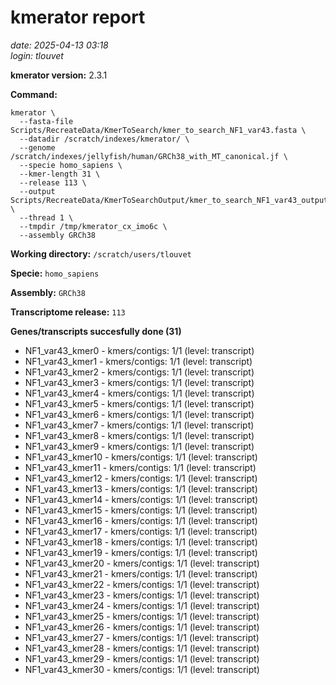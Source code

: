 # kmerator report
*date: 2025-04-13 03:18*  
*login: tlouvet*

**kmerator version:** 2.3.1

**Command:**

```
kmerator \
  --fasta-file Scripts/RecreateData/KmerToSearch/kmer_to_search_NF1_var43.fasta \
  --datadir /scratch/indexes/kmerator/ \
  --genome /scratch/indexes/jellyfish/human/GRCh38_with_MT_canonical.jf \
  --specie homo_sapiens \
  --kmer-length 31 \
  --release 113 \
  --output Scripts/RecreateData/KmerToSearchOutput/kmer_to_search_NF1_var43_output \
  --thread 1 \
  --tmpdir /tmp/kmerator_cx_imo6c \
  --assembly GRCh38
```

**Working directory:** `/scratch/users/tlouvet`

**Specie:** `homo_sapiens`

**Assembly:** `GRCh38`

**Transcriptome release:** `113`

**Genes/transcripts succesfully done (31)**

- NF1_var43_kmer0 - kmers/contigs: 1/1 (level: transcript)
- NF1_var43_kmer1 - kmers/contigs: 1/1 (level: transcript)
- NF1_var43_kmer2 - kmers/contigs: 1/1 (level: transcript)
- NF1_var43_kmer3 - kmers/contigs: 1/1 (level: transcript)
- NF1_var43_kmer4 - kmers/contigs: 1/1 (level: transcript)
- NF1_var43_kmer5 - kmers/contigs: 1/1 (level: transcript)
- NF1_var43_kmer6 - kmers/contigs: 1/1 (level: transcript)
- NF1_var43_kmer7 - kmers/contigs: 1/1 (level: transcript)
- NF1_var43_kmer8 - kmers/contigs: 1/1 (level: transcript)
- NF1_var43_kmer9 - kmers/contigs: 1/1 (level: transcript)
- NF1_var43_kmer10 - kmers/contigs: 1/1 (level: transcript)
- NF1_var43_kmer11 - kmers/contigs: 1/1 (level: transcript)
- NF1_var43_kmer12 - kmers/contigs: 1/1 (level: transcript)
- NF1_var43_kmer13 - kmers/contigs: 1/1 (level: transcript)
- NF1_var43_kmer14 - kmers/contigs: 1/1 (level: transcript)
- NF1_var43_kmer15 - kmers/contigs: 1/1 (level: transcript)
- NF1_var43_kmer16 - kmers/contigs: 1/1 (level: transcript)
- NF1_var43_kmer17 - kmers/contigs: 1/1 (level: transcript)
- NF1_var43_kmer18 - kmers/contigs: 1/1 (level: transcript)
- NF1_var43_kmer19 - kmers/contigs: 1/1 (level: transcript)
- NF1_var43_kmer20 - kmers/contigs: 1/1 (level: transcript)
- NF1_var43_kmer21 - kmers/contigs: 1/1 (level: transcript)
- NF1_var43_kmer22 - kmers/contigs: 1/1 (level: transcript)
- NF1_var43_kmer23 - kmers/contigs: 1/1 (level: transcript)
- NF1_var43_kmer24 - kmers/contigs: 1/1 (level: transcript)
- NF1_var43_kmer25 - kmers/contigs: 1/1 (level: transcript)
- NF1_var43_kmer26 - kmers/contigs: 1/1 (level: transcript)
- NF1_var43_kmer27 - kmers/contigs: 1/1 (level: transcript)
- NF1_var43_kmer28 - kmers/contigs: 1/1 (level: transcript)
- NF1_var43_kmer29 - kmers/contigs: 1/1 (level: transcript)
- NF1_var43_kmer30 - kmers/contigs: 1/1 (level: transcript)
